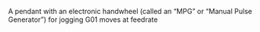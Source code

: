 A pendant with an electronic handwheel (called an “MPG” or “Manual Pulse Generator”) for jogging
G01 moves at feedrate
